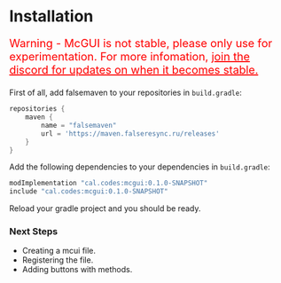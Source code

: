 # Installation

<p style="font-size: 20px; color: red;">Warning - McGUI is not stable, please only use for experimentation. For more infomation, <a style=" color: red;" href="">join the discord for updates on when it becomes stable.</a></p>

First of all, add falsemaven to your repositories in `build.gradle`:

```groovy
repositories {
    maven {
        name = "falsemaven"
        url = 'https://maven.falseresync.ru/releases'
    }
}
```

Add the following dependencies to your dependencies in `build.gradle`:

```groovy
modImplementation "cal.codes:mcgui:0.1.0-SNAPSHOT"
include "cal.codes:mcgui:0.1.0-SNAPSHOT"
```

Reload your gradle project and you should be ready.

### Next Steps

- Creating a mcui file.
- Registering the file.
- Adding buttons with methods.

